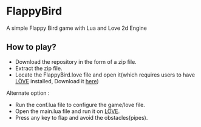 # FlappyBird
A simple Flappy Bird game with Lua and Love 2d Engine
## How to play?
- Download the repository in the form of a zip file.
- Extract the zip file.
- Locate the FlappyBird.love file and open it(which requires users to have [LÖVE](https://love2d.org/) installed, Download it [here](https://love2d.org/))

Alternate option :
- Run the conf.lua file to configure the game/love file.
- Open the main.lua file and run it on [LÖVE](https://love2d.org/).
- Press any key to flap and avoid the obstacles(pipes).
